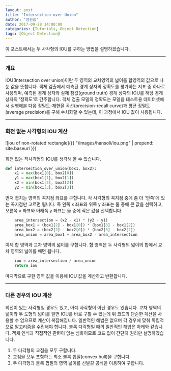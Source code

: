 ```yaml
---
layout: post
title: "Intersection over Union"
author: "정한솔"
date: 2017-09-28 14:00:00
categories: [Tutorials, Object Detection]
tags: [Object Detection]
---
```


이 포스트에서는 두 사각형의 IOU를 구하는 방법을 설명하겠습니다.

---

### 개요

IOU(Intersection over union)이란 두 영역의 교차영역의 넓이를 합영역의 값으로 나눈 값을 뜻합니다. 객체 검출에서 예측된 경계 상자의 정확도를 평가하는 지표 중 하나로 사용되며, 예측된 경계 상자와 실제 참값(ground truth) 경계 상자의 IOU를 해당 경계 상자의 '정확도'로 간주합니다. 객체 검출 모델의 정확도는 모델을 테스트용 데이터셋에서 실행해본 다음 정밀도-재현율 곡선(precision-recall curve)과 평균 정밀도(average precision)를 구해 수치화할 수 있는데, 이 과정에서 IOU 값이 사용됩니다.

---

### 회전 없는 사각형의 IOU 계산

![iou of non-rotated rectangle]({{ "/images/hansoli/iou.png" | prepend: site.baseurl }})

회전 없는 직사각형의 IOU를 생각해 볼 수 있습니다.

```python
def intersection_over_union(box1, box2):
    x1 = max(box1[0], box2[0])
    y1 = max(box1[1], box2[1])
    x2 = min(box1[2], box2[2])
    y2 = min(box1[3], box2[3])
```

먼저 겹치는 영역의 꼭지점 좌표를 구합니다. 각 사각형의 꼭지점 중에 좀 더 '안쪽'에 있는 꼭지점만 고르면 됩니다. 즉 왼쪽 x 좌표와 위쪽 y 좌표는 둘 중에 큰 값을 선택하고, 오른쪽 x 좌표와 아래쪽 y 좌표는 둘 중에 작은 값을 선택합니다.

```python
    area_intersection = (x2 - x1) * (y2 - y1)
    area_box1 = (box1[2] - box1[0]) * (box1[3] - box1[2])
    area_box2 = (box2[2] - box2[0]) * (box2[3] - box2[2])
    area_union = area_box1 + area_box2 - area_intersection
```

이제 합 영역과 교차 영역의 넓이를 구합니다. 합 영역은 두 사각형의 넓이의 합에서 교차 영역의 넓이를 빼면 됩니다.

```python
    iou = area_intersection / area_union
    return iou
```

마지막으로 구한 영역 값을 이용해 IOU 값을 계산하고 반환합니다.

---

### 다른 경우의 IOU 계산

회전이 있는 사각형일 경우도 있고, 아예 사각형이 아닌 경우도 있습니다. 교차 영역의 넓이와 두 도형의 넓이를 알면 IOU를 바로 구할 수 있는데 위 코드의 단순한 계산을 사용할 수 없으므로 계산이 복잡해집니다. 일반적인 해법은 없으며 각 경우에 맞춰 독립적으로 알고리즘을 수립해야 합니다. 볼록 다각형일 때의 일반적인 해법은 아래와 같습니다. 객체 인식과 직접적인 관련이 없는 심화이므로 코드 없이 간단히 원리만 설명하겠습니다.

 1. 두 다각형의 교점을 모두 구합니다.
 2. 교점을 모두 포함하는 최소 볼록 껍질(convex hull)을 구합니다.
 3. 두 다각형과 볼록 껍질의 영역 넓이를 신발끈 공식을 이용하여 구합니다.
